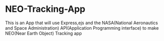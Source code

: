 # NEO-Tracking-App
This is an App that will use Express,ejs and the NASA(National Aeronautics and Space Administration) API(Application Programming interface) to make NEO(Near Earth Object) Tracking app
